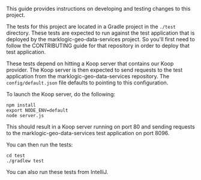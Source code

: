 This guide provides instructions on developing and testing changes to this project.

The tests for this project are located in a Gradle project in the `./test` directory. These tests are expected to run 
against the test application that is deployed by the marklogic-geo-data-services project. So you'll first need to 
follow the CONTRIBUTING guide for that repository in order to deploy that test application. 

These tests depend on hitting a Koop server that contains our Koop provider. The Koop server is then expected to 
send requests to the test application from the marklogic-geo-data-services repository. The `config/default.json` file 
defaults to pointing to this configuration. 

To launch the Koop server, do the following:

    npm install
    export NODE_ENV=default
    node server.js

This should result in a Koop server running on port 80 and sending requests to the marklogic-geo-data-services test 
application on port 8096. 

You can then run the tests:

    cd test
    ./gradlew test

You can also run these tests from IntelliJ.
